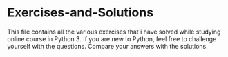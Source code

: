 # Exercises-and-Solutions
This file contains all the various exercises that i have solved while studying online course in Python 3.
If you are new to Python, feel free to challenge yourself with the questions. Compare your answers with the solutions.
